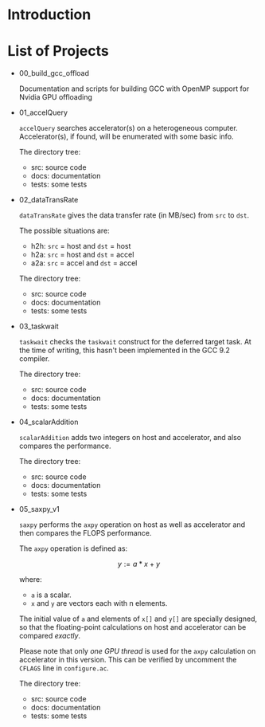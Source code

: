 # Introduction

# List of Projects

* 00_build_gcc_offload

  Documentation and scripts for building GCC with OpenMP support for
  Nvidia GPU offloading

* 01_accelQuery

  `accelQuery` searches accelerator(s) on a heterogeneous computer.
  Accelerator(s), if found, will be enumerated with some basic info.

  The directory tree:

  - src: source code
  - docs: documentation
  - tests: some tests

* 02_dataTransRate

  `dataTransRate` gives the data transfer rate (in MB/sec) from `src` to `dst`.

  The possible situations are:

  * h2h: `src` = host  and `dst` = host
  * h2a: `src` = host  and `dst` = accel
  * a2a: `src` = accel and `dst` = accel

  The directory tree:

  - src: source code
  - docs: documentation
  - tests: some tests

* 03_taskwait

  `taskwait` checks the `taskwait` construct for the deferred target task.
  At the time of writing, this hasn't been implemented in the GCC 9.2 compiler.

  The directory tree:

  - src: source code
  - docs: documentation
  - tests: some tests

* 04_scalarAddition

  `scalarAddition` adds two integers on host and accelerator, and also compares
  the performance.

  The directory tree:

  - src: source code
  - docs: documentation
  - tests: some tests

* 05_saxpy_v1

  `saxpy` performs the `axpy` operation on host as well as accelerator and then
  compares the FLOPS performance.

  The `axpy` operation is defined as:

  $$ y := a * x + y $$

  where:

  - `a` is a scalar.
  - `x` and `y` are vectors each with n elements.

  The initial value of `a` and elements of `x[]` and `y[]` are specially
  designed, so that the floating-point calculations on host and accelerator
  can be compared _exactly_.

  Please note that only _one GPU thread_ is used for the `axpy` calculation on
  accelerator in this version. This can be verified by uncomment the `CFLAGS`
  line in `configure.ac`.

  The directory tree:

  - src: source code
  - docs: documentation
  - tests: some tests

